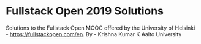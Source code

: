 # Fullstack Open 2019 Solutions
Solutions to the Fullstack Open MOOC offered by the University of Helsinki - https://fullstackopen.com/en. 
By - 
Krishna Kumar K
Aalto University
